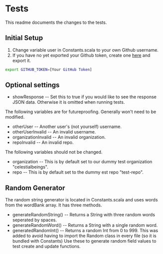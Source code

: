 # Tests
This readme documents the changes to the tests.

## Initial Setup
1. Change variable user in Constants.scala to your own Github username.
2. If you have no yet exported your Github token, create one [here](https://github.com/settings/tokens) and export it.

``` bash
export GITHUB_TOKEN=[Your GitHub Token] 
```

## Optional settings
- showResponse 
-- Set this to true if you would like to see the response JSON data. Otherwise it is omitted when running tests.

The following variables are for futureproofing. Generally won't need to be modified.
- otherUser
-- Another user's (not yourself) username.
- otherUserInvalid
-- An invalid username.
- organizationInvalid
-- An invalid organization.
- repoInvalid
-- An invalid repo.

The following variables should not be changed.
- organization
-- This is by default set to our dummy test organization "celestialbeings".
- repo
-- This is by default set to the dummy est repo "test-repo".

## Random Generator
The random string generator is located in Constants.scala and uses words from the wordBank array. It has three methods.
- generateRandomString()
-- Returns a String with three random words seperated by spaces.
- generateRandomWord()
-- Returns a String with a single random word.
- generatedRandomInt()
-- Returns a random Int from 0 to 999. This was added to avoid having to import the Random class in every file (so it is bundled with Constants)
Use these to generate random field values to test create and update functions.